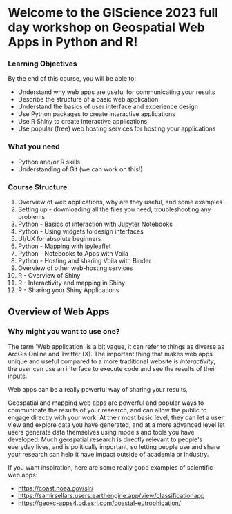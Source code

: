 # Welcome to the **GIScience 2023** full day workshop on **Geospatial Web Apps in Python and R!** 

### Learning Objectives
By the end of this course, you will be able to:
 - Understand why web apps are useful for communicating your results
 - Describe the  structure of a basic web application
 - Understand the basics of user interface and experience design
 - Use Python packages to create interactive applications 
 - Use R Shiny to create interactive applications
 - Use popular (free) web hosting services for hosting your applications

### What you need
 - Python and/or R skills 
 - Understanding of Git (we can work on this!)
 

### Course Structure

 1. Overview of web applications, why are they useful, and some examples
 2. Setting up - downloading all the files you need, troubleshooting any problems
 3. Python - Basics of interaction with Jupyter Notebooks
 4. Python - Using widgets to design interfaces 
 5. UI/UX for absolute beginners 
 6. Python - Mapping with ipyleaflet 
 7. Python - Notebooks to Apps with Voila
 8. Python - Hosting and sharing Voila with Binder
 9. Overview of other web-hosting services 
 10. R - Overview of Shiny 
 11. R - Interactivity and mapping in Shiny 
 12. R - Sharing your Shiny Applications  


## Overview of Web Apps
### Why might you want to use one?

The term 'Web application' is a bit vague, it can refer to things as diverse as ArcGis Online and Twitter (X). The important thing that makes web apps unique and useful compared to a more traditional website is *interactivity*, the user can use an interface to execute code and see the results of their inputs. 

Web apps can be a really powerful way of sharing your results, 

Geospatial and mapping web apps are powerful and popular ways to communicate the results of your research, and can allow the public to engage directly with your work. At their most basic level, they can let a user view and explore data you have generated, and at a more advanced level let users generate data themselves using models and tools you have developed. Much geospatial research is directly relevant to people's everyday lives, and is politically important, so letting people use and share your research can help it have impact outside of academia or industry. 

If you want inspiration, here are some really good examples of scientific web apps:

 - https://coast.noaa.gov/slr/
 - https://samirsellars.users.earthengine.app/view/classificationapp
 - https://geoxc-apps4.bd.esri.com/coastal-eutrophication/


